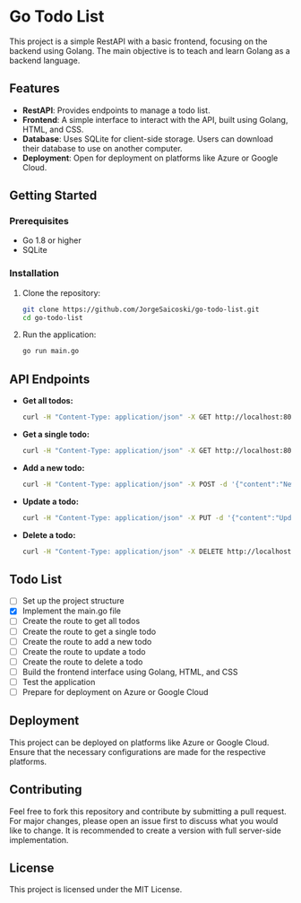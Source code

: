 
# Go Todo List
This project is a simple RestAPI with a basic frontend, focusing on the backend using Golang. The main objective is to teach and learn Golang as a backend language.

## Features
- **RestAPI**: Provides endpoints to manage a todo list.
- **Frontend**: A simple interface to interact with the API, built using Golang, HTML, and CSS.
- **Database**: Uses SQLite for client-side storage. Users can download their database to use on another computer.
- **Deployment**: Open for deployment on platforms like Azure or Google Cloud.

## Getting Started

### Prerequisites
- Go 1.8 or higher
- SQLite

### Installation
1. Clone the repository:
   ```bash
   git clone https://github.com/JorgeSaicoski/go-todo-list.git
   cd go-todo-list
   ```
2. Run the application:
   ```bash
   go run main.go
   ```

## API Endpoints
- **Get all todos:**
  ```bash
  curl -H "Content-Type: application/json" -X GET http://localhost:8000/todos
  ```

- **Get a single todo:**
  ```bash
  curl -H "Content-Type: application/json" -X GET http://localhost:8000/todos/{id}
  ```

- **Add a new todo:**
  ```bash
  curl -H "Content-Type: application/json" -X POST -d '{"content":"New Todo"}' http://localhost:8000/todos
  ```

- **Update a todo:**
  ```bash
  curl -H "Content-Type: application/json" -X PUT -d '{"content":"Updated Todo"}' http://localhost:8000/todos/{id}
  ```

- **Delete a todo:**
  ```bash
  curl -H "Content-Type: application/json" -X DELETE http://localhost:8000/todos/{id}
  ```

## Todo List
- [ ] Set up the project structure
- [x] Implement the main.go file
- [ ] Create the route to get all todos
- [ ] Create the route to get a single todo
- [ ] Create the route to add a new todo
- [ ] Create the route to update a todo
- [ ] Create the route to delete a todo
- [ ] Build the frontend interface using Golang, HTML, and CSS
- [ ] Test the application
- [ ] Prepare for deployment on Azure or Google Cloud

## Deployment
This project can be deployed on platforms like Azure or Google Cloud. Ensure that the necessary configurations are made for the respective platforms.

## Contributing
Feel free to fork this repository and contribute by submitting a pull request. For major changes, please open an issue first to discuss what you would like to change. It is recommended to create a version with full server-side implementation.

## License
This project is licensed under the MIT License.
```



